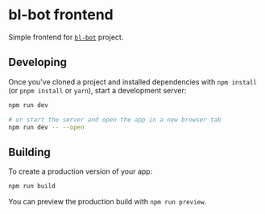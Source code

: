 # bl-bot frontend

Simple frontend for [`bl-bot`](https://github.com/motzel/bl-bot) project.

## Developing

Once you've cloned a project and installed dependencies with `npm install` (or `pnpm install` or `yarn`), start a 
development server:

```bash
npm run dev

# or start the server and open the app in a new browser tab
npm run dev -- --open
```

## Building

To create a production version of your app:

```bash
npm run build
```

You can preview the production build with `npm run preview`.
